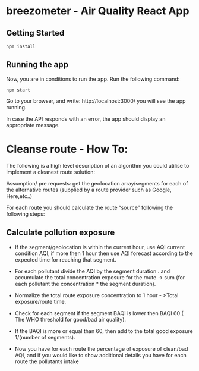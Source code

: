 # breezometer - Air Quality React App

## Getting Started

```
npm install
```

## Running the app

Now, you are in conditions to run the app. Run the following command:

```
npm start
```

Go to your browser, and write: http://localhost:3000/ you will see the app running.



In case the API responds with an error, the app should display an appropriate message.

# Cleanse route - How To:

The following is a high level description of an algorithm you could utilise to implement a cleanest route solution:

Assumption/ pre requests: get the geolocation array/segments for each of the alternative routes (supplied by a route provider such as Google, Here,etc..)

For each route you should calculate the route “source” following the following steps:

## Calculate pollution exposure

- If the segment/geolocation is within the current hour, use AQI current condition AQI, if more then 1 hour then use AQI forecast according to the expected time for reaching that segment.

- For each pollutant divide the AQI by the segment duration . and accumulate the total concentration exposure for the route → sum (for each pollutant the concentration \* the segment duration).

- Normalize the total route exposure concentration to 1 hour - >Total exposure/route time.

- Check for each segment if the segment BAQI is lower then BAQI 60 ( The WHO threshold for good/bad air quality).

- If the BAQI is more or equal than 60, then add to the total good exposure 1/(number of segments).

- Now you have for each route the percentage of exposure of clean/bad AQI, and if you would like to show additional details you have for each route the pollutants intake
